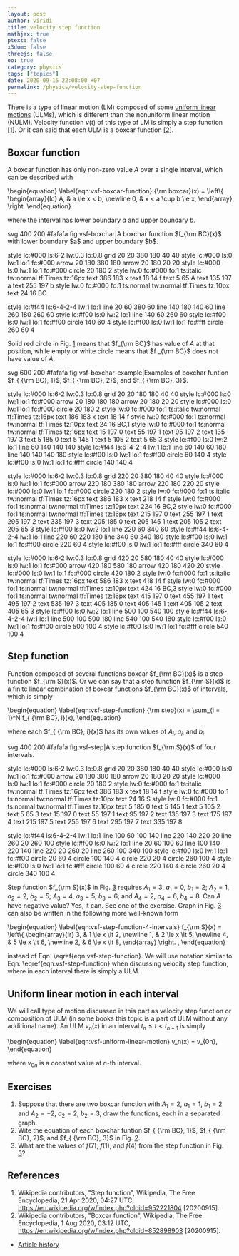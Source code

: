 ```yaml
---
layout: post
author: viridi
title: velocity step function
mathjax: true
ptext: false
x3dom: false
threejs: false
oo: true
category: physics
tags: ["topics"]
date: 2020-09-15 22:08:00 +07
permalink: /physics/velocity-step-function
---
```

There is a type of linear motion (LM) composed of some [uniform linear motions](uniform-linear-motion) (ULMs), which is different than the nonuniform linear motion (NULM). Velocity function $v(t)$ of this type of LM is simply a step function [[1](#ref1)]. Or it can said that each ULM is a boxcar function [[2](#ref2)].


## Boxcar function
A boxcar function has only non-zero value $A$ over a single interval, which can be described with

\begin{equation}
\label{eqn:vsf-boxcar-function}
{\rm boxcar}(x) =
\left\\{
\begin{array}{lc}
A, & a \le x < b, \newline
0, & x < a \cup b \le x,
\end{array}
\right.
\end{equation}

where the interval has lower boundary $a$ and upper boundary $b$.

<oo>
svg 400 200 #fafafa fig:vsf-boxchar|A boxchar function $f_{\rm BC}(x)$ with lower boundary $a$ and upper boundary $b$.

style lc:#000 ls:6-2 lw:0.3 lo:0.8
grid 20 20 380 180 40 40
style lc:#000 ls:0 lw:1 lo:1 fc:#000
arrow 20 180 380 180
arrow 20 180 20 20
style lc:#000 ls:0 lw:1 lo:1 fc:#000
circle 20 180 2
style lw:0 fc:#000 fo:1 ts:italic tw:normal tf:Times tz:16px
text 386 183 x
text 18 14 f
text 5 65 A
text 135 197 a
text 255 197 b
style lw:0 fc:#000 fo:1 ts:normal tw:normal tf:Times tz:10px
text 24 16 BC

style lc:#f44 ls:6-4-2-4 lw:1 lo:1
line 20 60 380 60
line 140 180 140 60
line 260 180 260 60
style lc:#f00 ls:0 lw:2 lo:1
line 140 60 260 60
style lc:#f00 ls:0 lw:1 lo:1 fc:#f00
circle 140 60 4
style lc:#f00 ls:0 lw:1 lo:1 fc:#fff
circle 260 60 4
</oo>

Solid red circle in Fig. <a href="#fig:fig:vsf-boxchar">1</a> means that $f_{\rm BC}$ has value of $A$ at that position, while empty or white circle means that $f _{\rm BC}$ does not have value of $A$.

<oo>
svg 600 200 #fafafa fig:vsf-boxchar-example|Examples of boxchar funtion $f_{ {\rm BC}, 1}$, $f_{ {\rm BC}, 2}$, and $f_{ {\rm BC}, 3}$.

style lc:#000 ls:6-2 lw:0.3 lo:0.8
grid 20 20 180 180 40 40
style lc:#000 ls:0 lw:1 lo:1 fc:#000
arrow 20 180 180 180
arrow 20 180 20 20
style lc:#000 ls:0 lw:1 lo:1 fc:#000
circle 20 180 2
style lw:0 fc:#000 fo:1 ts:italic tw:normal tf:Times tz:16px
text 186 183 x
text 18 14 f
style lw:0 fc:#000 fo:1 ts:normal tw:normal tf:Times tz:10px
text 24 16 BC,1
style lw:0 fc:#000 fo:1 ts:normal tw:normal tf:Times tz:16px
text 15 197 0
text 55 197 1
text 95 197 2
text 135 197 3
text 5 185 0
text 5 145 1
text 5 105 2
text 5 65 3
style lc:#f00 ls:0 lw:2 lo:1
line 60 140 140 140
style lc:#f44 ls:6-4-2-4 lw:1 lo:1
line 60 140 60 180
line 140 140 140 180
style lc:#f00 ls:0 lw:1 lo:1 fc:#f00
circle 60 140 4
style lc:#f00 ls:0 lw:1 lo:1 fc:#fff
circle 140 140 4

style lc:#000 ls:6-2 lw:0.3 lo:0.8
grid 220 20 380 180 40 40
style lc:#000 ls:0 lw:1 lo:1 fc:#000
arrow 220 180 380 180
arrow 220 180 220 20
style lc:#000 ls:0 lw:1 lo:1 fc:#000
circle 220 180 2
style lw:0 fc:#000 fo:1 ts:italic tw:normal tf:Times tz:16px
text 386 183 x
text 218 14 f
style lw:0 fc:#000 fo:1 ts:normal tw:normal tf:Times tz:10px
text 224 16 BC,2
style lw:0 fc:#000 fo:1 ts:normal tw:normal tf:Times tz:16px
text 215 197 0
text 255 197 1
text 295 197 2
text 335 197 3
text 205 185 0
text 205 145 1
text 205 105 2
text 205 65 3
style lc:#f00 ls:0 lw:2 lo:1
line 220 60 340 60
style lc:#f44 ls:6-4-2-4 lw:1 lo:1
line 220 60 220 180
line 340 60 340 180
style lc:#f00 ls:0 lw:1 lo:1 fc:#f00
circle 220 60 4
style lc:#f00 ls:0 lw:1 lo:1 fc:#fff
circle 340 60 4

style lc:#000 ls:6-2 lw:0.3 lo:0.8
grid 420 20 580 180 40 40
style lc:#000 ls:0 lw:1 lo:1 fc:#000
arrow 420 180 580 180
arrow 420 180 420 20
style lc:#000 ls:0 lw:1 lo:1 fc:#000
circle 420 180 2
style lw:0 fc:#000 fo:1 ts:italic tw:normal tf:Times tz:16px
text 586 183 x
text 418 14 f
style lw:0 fc:#000 fo:1 ts:normal tw:normal tf:Times tz:10px
text 424 16 BC,3
style lw:0 fc:#000 fo:1 ts:normal tw:normal tf:Times tz:16px
text 415 197 0
text 455 197 1
text 495 197 2
text 535 197 3
text 405 185 0
text 405 145 1
text 405 105 2
text 405 65 3
style lc:#f00 ls:0 lw:2 lo:1
line 500 100 540 100
style lc:#f44 ls:6-4-2-4 lw:1 lo:1
line 500 100 500 180
line 540 100 540 180
style lc:#f00 ls:0 lw:1 lo:1 fc:#f00
circle 500 100 4
style lc:#f00 ls:0 lw:1 lo:1 fc:#fff
circle 540 100 4
</oo>


## Step function
Function composed of several functions boxcar $f_{\rm BC}(x)$ is a step function $f_{\rm S}(x)$. Or we can say that a step function $f_{\rm S}(x)$ is a finite linear combination of boxcar functions $f_{\rm BC}(x)$ of intervals, which is simply

\begin{equation}
\label{eqn:vsf-step-function}
{\rm step}(x) = \sum_{i = 1}^N f_{ {\rm BC}, i}(x),
\end{equation}

where each $f_{ {\rm BC}, i}(x)$ has its own values of $A_i$, $a_i$, and $b_i$.

<oo>
svg 400 200 #fafafa fig:vsf-step|A step function $f_{\rm S}(x)$ of four intervals.

style lc:#000 ls:6-2 lw:0.3 lo:0.8
grid 20 20 380 180 40 40
style lc:#000 ls:0 lw:1 lo:1 fc:#000
arrow 20 180 380 180
arrow 20 180 20 20
style lc:#000 ls:0 lw:1 lo:1 fc:#000
circle 20 180 2
style lw:0 fc:#000 fo:1 ts:italic tw:normal tf:Times tz:16px
text 386 183 x
text 18 14 f
style lw:0 fc:#000 fo:1 ts:normal tw:normal tf:Times tz:10px
text 24 16 S
style lw:0 fc:#000 fo:1 ts:normal tw:normal tf:Times tz:16px
text 5 185 0
text 5 145 1
text 5 105 2
text 5 65 3
text 15 197 0
text 55 197 1
text 95 197 2
text 135 197 3
text 175 197 4
text 215 197 5
text 255 197 6
text 295 197 7
text 335 197 8

style lc:#f44 ls:6-4-2-4 lw:1 lo:1
line 100 60 100 140
line 220 140 220 20
line 260 20 260 100
style lc:#f00 ls:0 lw:2 lo:1
line 20 60 100 60
line 100 140 220 140
line 220 20 260 20
line 260 100 340 100
style lc:#f00 ls:0 lw:1 lo:1 fc:#f00
circle 20 60 4
circle 100 140 4
circle 220 20 4
circle 260 100 4
style lc:#f00 ls:0 lw:1 lo:1 fc:#fff
circle 100 60 4
circle 220 140 4
circle 260 20 4
circle 340 100 4
</oo>

Step function $f_{\rm S}(x)$ in Fig. <a href="#fig:vsf-step">3</a> requires $A_1 = 3$, $a_1 = 0$, $b_1 = 2$; $A_2 = 1$, $a_2 = 2$, $b_2 = 5$; $A_3 = 4$, $a_3 = 5$, $b_3 = 6$; and $A_4 = 2$, $a_4 = 6$, $b_4 = 8$. Can $A$ have negative value? Yes, it can. See one of the exercise. Graph in Fig. <a href="#fig:vsf-step">3</a> can also be written in the following more well-known form

\begin{equation}
\label{eqn:vsf-step-function-4-intervals}
f_{\rm S}(x) =
\left\\{
\begin{array}{lr}
3, & 1 \le x \lt 2, \newline
1, & 2 \le x \lt 5, \newline
4, & 5 \le x \lt 6, \newline
2, & 6 \le x \lt 8,
\end{array}
\right. ,
\end{equation}

instead of Eqn. \eqref{eqn:vsf-step-function}. We will use notation similar to Eqn. \eqref{eqn:vsf-step-function} when discussing velocity step function, where in each interval there is simply a ULM.


## Uniform linear motion in each interval
We will call type of motion discussed in this part as velocity step function or composition of ULM (in some books this topic is a part of ULM without any additional name). An ULM $v_n(x)$ in an interval $t_n \le t \lt t_{n + 1}$ is simply

\begin{equation}
\label{eqn:vsf-uniform-linear-motion}
v_n(x) = v_{0n},
\end{equation}

where $v_{0n}$ is a constant value at $n$-th interval.


## Exercises
1. Suppose that there are two boxcar function with $A_1 = 2$, $a_1 = 1$, $b_1 = 2$ and $A_2 = -2$, $a_2 = 2$, $b_2 = 3$, draw the functions, each in a separated graph.
2. Wite the equation of each boxchar funtion $f_{ {\rm BC}, 1}$, $f_{ {\rm BC}, 2}$, and $f_{ {\rm BC}, 3}$ in Fig. <a href="#fig:fig:vsf-boxchar-example">2</a>.
3. What are the values of $f(7)$,  $f(1)$, and  $f(4)$ from the step function in Fig. <a href="#fig:vsf-step">3</a>?


## References
1. <a name="ref1"></a>Wikipedia contributors, "Step function", Wikipedia, The Free Encyclopedia, 21 Apr 2020, 04:27 UTC, <https://en.wikipedia.org/w/index.php?oldid=952221804> [20200915].
2. <a name="ref2"></a>Wikipedia contributors, "Boxcar function", Wikipedia, The Free Encyclopedia, 1 Aug 2020, 03:12 UTC, <https://en.wikipedia.org/w/index.php?oldid=852898903> [20200915].

+ [Article history](https://github.com/butiran/butiran.github.io/commits/master/_posts/phys/2020-09-15-velocity-step-function.md)
